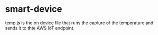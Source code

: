 # smart-device

temp.js is the on device file that runs the capture of the temperature and sends it to thte AWS IoT endpoint.